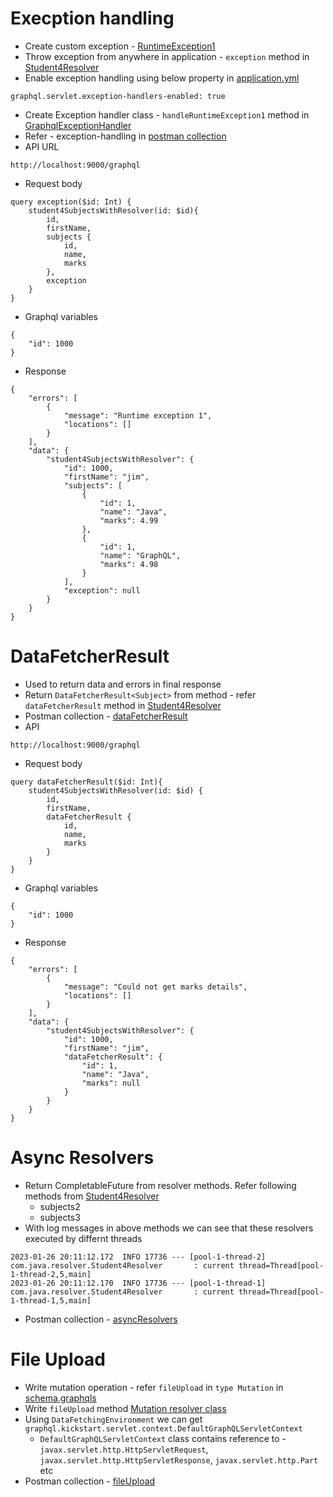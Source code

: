 # Execption handling
* Create custom exception - [RuntimeException1](src/main/java/com/java/exceptions/RuntimeException1.java)
* Throw exception from anywhere in application - `exception` method in [Student4Resolver](src/main/java/com/java/resolver/Student4Resolver.java)
* Enable exception handling using below property in [application.yml](src/main/resources/application.yml)
```
graphql.servlet.exception-handlers-enabled: true
```
* Create Exception handler class - `handleRuntimeException1` method in [GraphqlExceptionHandler](src/main/java/com/java/exceptions/handlers/GraphqlExceptionHandler.java)
* Refer - exception-handling in [postman collection](files/graph-ql-spring-boot.postman_collection.json)
* API URL
```
http://localhost:9000/graphql
```
* Request body
```
query exception($id: Int) {
    student4SubjectsWithResolver(id: $id){
        id,
        firstName,
        subjects {
            id,
            name,
            marks
        },
        exception
    }
}
```
* Graphql variables
```
{
    "id": 1000
}
```
* Response
```
{
    "errors": [
        {
            "message": "Runtime exception 1",
            "locations": []
        }
    ],
    "data": {
        "student4SubjectsWithResolver": {
            "id": 1000,
            "firstName": "jim",
            "subjects": [
                {
                    "id": 1,
                    "name": "Java",
                    "marks": 4.99
                },
                {
                    "id": 1,
                    "name": "GraphQL",
                    "marks": 4.98
                }
            ],
            "exception": null
        }
    }
}
```

# DataFetcherResult
* Used to return data and errors in final response
* Return `DataFetcherResult<Subject>` from method - refer `dataFetcherResult` method in [Student4Resolver](src/main/java/com/java/resolver/Student4Resolver.java)
* Postman collection - [dataFetcherResult](files/graph-ql-spring-boot.postman_collection.json)
* API
```
http://localhost:9000/graphql
```
* Request body
```
query dataFetcherResult($id: Int){
    student4SubjectsWithResolver(id: $id) {
        id,
        firstName,
        dataFetcherResult {
            id,
            name,
            marks
        }
    }
}
```
* Graphql variables
```
{
    "id": 1000
}
```
* Response
```
{
    "errors": [
        {
            "message": "Could not get marks details",
            "locations": []
        }
    ],
    "data": {
        "student4SubjectsWithResolver": {
            "id": 1000,
            "firstName": "jim",
            "dataFetcherResult": {
                "id": 1,
                "name": "Java",
                "marks": null
            }
        }
    }
}
```

# Async Resolvers
* Return CompletableFuture from resolver methods. Refer following methods from [Student4Resolver](src/main/java/com/java/resolver/Student4Resolver.java)
    * subjects2
    * subjects3
* With log messages in above methods we can see that these resolvers executed by differnt threads
```
2023-01-26 20:11:12.172  INFO 17736 --- [pool-1-thread-2] com.java.resolver.Student4Resolver       : current thread=Thread[pool-1-thread-2,5,main]
2023-01-26 20:11:12.170  INFO 17736 --- [pool-1-thread-1] com.java.resolver.Student4Resolver       : current thread=Thread[pool-1-thread-1,5,main]
```
* Postman collection - [asyncResolvers](files/graph-ql-spring-boot.postman_collection.json)

# File Upload
* Write mutation operation - refer `fileUpload` in `type Mutation` in [schema.graphqls](src/main/resources/schema/schema.graphqls)
* Write `fileUpload` method [Mutation resolver class](src/main/java/com/java/query/Mutation.java)
* Using `DataFetchingEnvironment` we can get `graphql.kickstart.servlet.context.DefaultGraphQLServletContext`
  * `DefaultGraphQLServletContext` class contains reference to - `javax.servlet.http.HttpServletRequest`, `javax.servlet.http.HttpServletResponse`, `javax.servlet.http.Part` etc
* Postman collection - [fileUpload](files/graph-ql-spring-boot.postman_collection.json)
